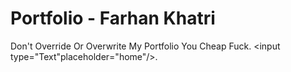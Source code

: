 # Portfolio - Farhan Khatri
Don't Override Or Overwrite My Portfolio You Cheap Fuck.
<input type="Text"placeholder="home"/>.
